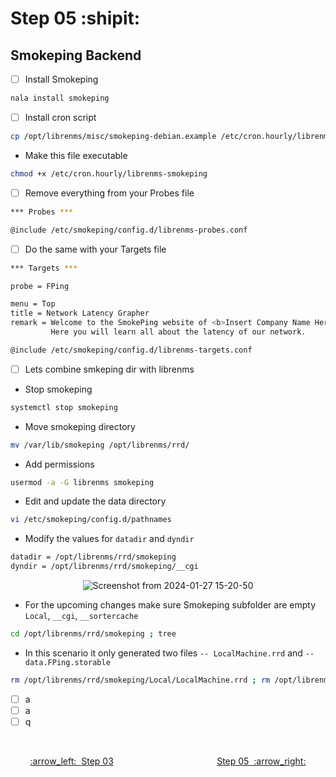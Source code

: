 # Step 05 :shipit:
## Smokeping Backend

- [ ] Install Smokeping
```bash
nala install smokeping
```
- [ ] Install cron script
```bash
cp /opt/librenms/misc/smokeping-debian.example /etc/cron.hourly/librenms-smokeping
```
- Make this file executable
```bash
chmod +x /etc/cron.hourly/librenms-smokeping
```
- [ ] Remove everything from your Probes file
```bash
*** Probes ***

@include /etc/smokeping/config.d/librenms-probes.conf
```
- [ ] Do the same with your Targets file
```bash
*** Targets ***

probe = FPing

menu = Top
title = Network Latency Grapher
remark = Welcome to the SmokePing website of <b>Insert Company Name Here</b>. \
         Here you will learn all about the latency of our network.

@include /etc/smokeping/config.d/librenms-targets.conf
```
- [ ] Lets combine smkeping dir with librenms
- Stop smokeping
```bash
systemctl stop smokeping
```
- Move smokeping directory
```bash
mv /var/lib/smokeping /opt/librenms/rrd/
```
- Add permissions
```bash
usermod -a -G librenms smokeping
```
- Edit and update the data directory
```bash
vi /etc/smokeping/config.d/pathnames
```
- Modify the values for ```datadir``` and ```dyndir```
```bash
datadir = /opt/librenms/rrd/smokeping
dyndir = /opt/librenms/rrd/smokeping/__cgi
```

<div align="center">
         
![Screenshot from 2024-01-27 15-20-50](https://github.com/hispanicdevian/libreNMS-Deb12-Nginx/assets/135581442/66336547-49ba-4163-95c9-b3cfeea6b70a)
</div>

- For the upcoming changes make sure Smokeping subfolder are empty ```Local```, ```__cgi```, ```__sortercache```

```bash
cd /opt/librenms/rrd/smokeping ; tree
```
- In this scenario it only generated two files ```-- LocalMachine.rrd``` and ```-- data.FPing.storable```

```bash
rm /opt/librenms/rrd/smokeping/Local/LocalMachine.rrd ; rm /opt/librenms/rrd/smokeping/__sortercache/data.FPing.storable
```
- [ ] a
- [ ] a
- [ ] q

<br>
<p align="center"> <a href="Step_03.md">:arrow_left:&nbsp;&nbsp;Step 03</a> &nbsp;&nbsp;&nbsp;&nbsp;&nbsp;&nbsp;&nbsp;&nbsp;&nbsp;&nbsp;&nbsp;&nbsp;&nbsp;&nbsp;&nbsp;&nbsp;&nbsp;&nbsp;&nbsp;&nbsp;&nbsp;&nbsp;&nbsp;&nbsp;&nbsp;&nbsp;&nbsp;&nbsp;&nbsp;&nbsp;&nbsp;&nbsp;&nbsp;&nbsp;&nbsp;&nbsp;&nbsp;&nbsp;&nbsp;&nbsp;  <a href="Step_05.md">Step 05&nbsp; :arrow_right:</a></p>
